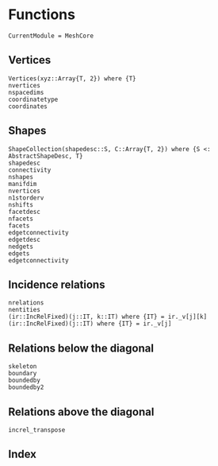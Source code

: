# Functions

```@meta
CurrentModule = MeshCore
```

## Vertices

```@docs
Vertices(xyz::Array{T, 2}) where {T}
nvertices
nspacedims
coordinatetype
coordinates
```

## Shapes

```@docs
ShapeCollection(shapedesc::S, C::Array{T, 2}) where {S <: AbstractShapeDesc, T}
shapedesc
connectivity
nshapes
manifdim
nvertices
n1storderv
nshifts
facetdesc
nfacets
facets
edgetconnectivity
edgetdesc
nedgets
edgets
edgetconnectivity
```

## Incidence relations

```@docs
nrelations
nentities
(ir::IncRelFixed)(j::IT, k::IT) where {IT} = ir._v[j][k]
(ir::IncRelFixed)(j::IT) where {IT} = ir._v[j]
```

## Relations below the diagonal

```@docs
skeleton
boundary
boundedby
boundedby2
```

## Relations above the diagonal

```@docs
increl_transpose
```

## Index

```@index
```

